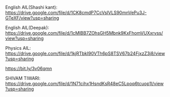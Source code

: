 English AIL(Shashi kant): 
https://drive.google.com/file/d/1CK8cmdP7CcVsIVLS90mnVePu3J-GTeXF/view?usp=sharing

English AIL(Deepak):
https://drive.google.com/file/d/1cMIBB7ZOhsGH5Mbnk9KxFhomVUXxrvss/view?usp=sharing

Physics AIL:
https://drive.google.com/file/d/1kjRTbkI90VTh6pS8TSV67b24FjxzZ3j8/view?usp=sharing

https://bit.ly/3v06qmn


SHIVAM TIWARI:
https://drive.google.com/file/d/1N71cihx1HsndKsR48eC5Lpoq6tcuop1I/view?usp=sharing
